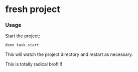 # fresh project

### Usage

Start the project:

```
deno task start
```

This will watch the project directory and restart as necessary.

This is totally radical bro!!!!!
